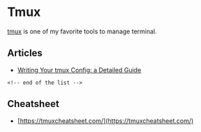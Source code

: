  
 # Tmux 
  
  
 [tmux](https://github.com/tmux/tmux/wiki) is one of my favorite tools to manage terminal. 
  
  
 ## Articles 
  
 - [Writing Your tmux Config: a Detailed Guide](https://thevaluable.dev/tmux-config-mouseless/) 
  
 `<!-- end of the list -->` 
  
  
 ## Cheatsheet 
  
 - [https://tmuxcheatsheet.com/](https://tmuxcheatsheet.com/) 
 